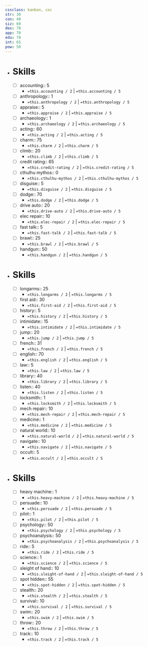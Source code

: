 ```yaml
---
cssclass: kanban, coc
str: 30
con: 40
siz: 60
dex: 70
app: 70
edu: 70
int: 65
pow: 50
---
```


- # Skills
	- [ ] accounting:: 5
		- `=this.accounting / 2` | `=this.accounting / 5`
	- [ ] anthropology:: 1
		- `=this.anthropology / 2` | `=this.anthropology / 5`
	- [ ] appraise:: 5
		- `=this.appraise / 2` | `=this.appraise / 5`
	- [ ] archaeology:: 1
		- `=this.archaeology / 2` | `=this.archaeology / 5`
	- [ ] acting:: 60
		- `=this.acting / 2` | `=this.acting / 5`
	- [ ] charm:: 75
		- `=this.charm / 2` | `=this.charm / 5`
	- [ ] climb:: 20
		- `=this.climb / 2` | `=this.climb / 5`
	- [ ] credit rating:: 65
		- `=this.credit-rating / 2` | `=this.credit-rating / 5`
	- [ ] cthulhu mythos:: 0
		- `=this.cthulhu-mythos / 2` | `=this.cthulhu-mythos / 5`
	- [ ] disguise:: 5
		- `=this.disguise / 2` | `=this.disguise / 5`
	- [ ] dodge:: 70
		- `=this.dodge / 2` | `=this.dodge / 5`
	- [ ] drive auto:: 20
		- `=this.drive-auto / 2` | `=this.drive-auto / 5`
	- [ ] elec repair:: 10
		- `=this.elec-repair / 2` | `=this.elec-repair / 5`
	- [ ] fast talk:: 5
		- `=this.fast-talk / 2` | `=this.fast-talk / 5`
	- [ ] brawl:: 25
		- `=this.brawl / 2` | `=this.brawl / 5`
	- [ ] handgun:: 50
		- `=this.handgun / 2` | `=this.handgun / 5`
- # Skills

	- [ ] longarms:: 25
		- `=this.longarms / 2` | `=this.longarms / 5`
	- [ ] first aid:: 30
		- `=this.first-aid / 2` | `=this.first-aid / 5`
	- [ ] history:: 5
		- `=this.history / 2` | `=this.history / 5`
	- [ ] intimidate:: 15
		- `=this.intimidate / 2` | `=this.intimidate / 5`
	- [ ] jump:: 20
		- `=this.jump / 2` | `=this.jump / 5`
	- [ ] french:: 31
		- `=this.french / 2` | `=this.french / 5`
	- [ ] english:: 70
		- `=this.english / 2` | `=this.english / 5`
	- [ ] law:: 5
		- `=this.law / 2` | `=this.law / 5`
	- [ ] library:: 40
		- `=this.library / 2` | `=this.library / 5`
	- [ ] listen:: 40
		- `=this.listen / 2` | `=this.listen / 5`
	- [ ] locksmith:: 1
		- `=this.locksmith / 2` | `=this.locksmith / 5`
	- [ ] mech repair:: 10
		- `=this.mech-repair / 2` | `=this.mech-repair / 5`
	- [ ] medicine:: 1
		- `=this.medicine / 2` | `=this.medicine / 5`
	- [ ] natural world:: 10
		- `=this.natural-world / 2` | `=this.natural-world / 5`
	- [ ] navigate:: 10
		- `=this.navigate / 2` | `=this.navigate / 5`
	- [ ] occult:: 5
		- `=this.occult / 2` | `=this.occult / 5`
- # Skills

	- [ ] heavy machine:: 1
		- `=this.heavy-machine / 2` | `=this.heavy-machine / 5`
	- [ ] persuade:: 10
		- `=this.persuade / 2` | `=this.persuade / 5`
	- [ ] pilot:: 1
		- `=this.pilot / 2` | `=this.pilot / 5`
	- [ ] psychology:: 50
		- `=this.psychology / 2` | `=this.psychology / 5`
	- [ ] psychoanalysis:: 50
		- `=this.psychoanalysis / 2` | `=this.psychoanalysis / 5`
	- [ ] ride:: 5
		- `=this.ride / 2` | `=this.ride / 5`
	- [ ] science:: 1
		- `=this.science / 2` | `=this.science / 5`
	- [ ] sleight of hand:: 10
		- `=this.sleight-of-hand / 2` | `=this.sleight-of-hand / 5`
	- [ ] spot hidden:: 55
		- `=this.spot-hidden / 2` | `=this.spot-hidden / 5`
	- [ ] stealth:: 20
		- `=this.stealth / 2` | `=this.stealth / 5`
	- [ ] survival:: 10
		- `=this.survival / 2` | `=this.survival / 5`
	- [ ] swim:: 20
		- `=this.swim / 2` | `=this.swim / 5`
	- [ ] throw:: 20
		- `=this.throw / 2` | `=this.throw / 5`
	- [ ] track:: 10
		- `=this.track / 2` | `=this.track / 5`

